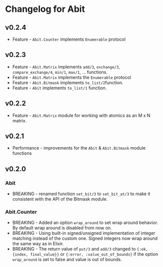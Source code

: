 # Changelog for Abit

## v0.2.4
  * Feature - `Abit.Counter` implements `Enumerable` protocol

## v0.2.3
  * Feature - `Abit.Matrix` implements `add/3`, `exchange/3`, `compare_exchange/4`, `min/1`, `max/1`, ... functions.
  * Feature - `Abit.Matrix` implements the `Enumerable` protocol
  * Feature - `Abit.Bitmask` implements `to_list/2`function.
  * Feature - `Abit` implements `to_list/1` function.

## v0.2.2
  * Feature - `Abit.Matrix` module for working with atomics as an M x N matrix.

## v0.2.1
  * Performance - improvements for the `Abit` & `Abit.Bitmask` module functions

## v0.2.0

### Abit
  * BREAKING - renamed function `set_bit/3` to `set_bit_at/3` to make it consistent with the API of the Bitmask module.

### Abit.Counter
  * BREAKING - Added an option `wrap_around` to set wrap around behavior. By default wrap around is disabled from now on.
  * BREAKING - Using built-in signed/unsigned implementation of integer matching instead of the custom one. Signed integers now wrap around the same way as in Elixir.
  * BREAKING - The return value of `put/3` and `add/3` changed to `{:ok, {index, final_value}}` or `{:error, :value_out_of_bounds}` if the option `wrap_around` is set to false and value is out of bounds.

